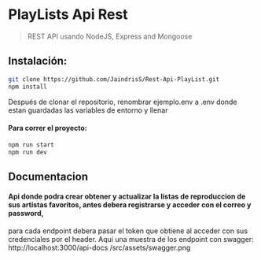 # PlayLists Api Rest

> REST API usando NodeJS, Express and Mongoose

## Instalación:

```bash
git clone https://github.com/JaindrisS/Rest-Api-PlayList.git
npm install
```

Después de clonar el repositorio, renombrar ejemplo.env a .env donde estan guardadas las variables de entorno y llenar

#### Para correr el proyecto:

```bash
npm run start
npm run dev
```

## Documentacion

#### Api donde podra crear obtener y actualizar la listas de reproduccion de sus artistas favoritos, antes debera registrarse y acceder con el correo y password,

para cada endpoint debera pasar el token que obtiene al acceder con sus credenciales por el header.
Aqui una muestra de los endpoint con swagger: http://localhost:3000/api-docs
/src/assets/swagger.png
